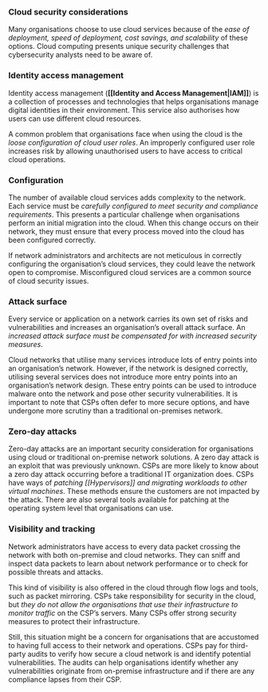 
### Cloud security considerations

Many organisations choose to use cloud services because of the *ease of deployment, speed of deployment, cost savings, and scalability* of these options. Cloud computing presents unique security challenges that cybersecurity analysts need to be aware of. 

### Identity access management

Identity access management (**[[Identity and Access Management|IAM]]**) is a collection of processes and technologies that helps organisations manage digital identities in their environment. This service also authorises how users can use different cloud resources. 

A common problem that organisations face when using the cloud is the *loose configuration of cloud user roles*. An improperly configured user role increases risk by allowing unauthorised users to have access to critical cloud operations. 

### Configuration

The number of available cloud services adds complexity to the network. Each service must be *carefully configured to meet security and compliance requirements*. This presents a particular challenge when organisations perform an initial migration into the cloud. When this change occurs on their network, they must ensure that every process moved into the cloud has been configured correctly. 

If network administrators and architects are not meticulous in correctly configuring the organisation’s cloud services, they could leave the network open to compromise. Misconfigured cloud services are a common source of cloud security issues. 

### Attack surface 

Every service or application on a network carries its own set of risks and vulnerabilities and increases an organisation’s overall attack surface. An *increased attack surface must be compensated for with increased security measures*.

Cloud networks that utilise many services introduce lots of entry points into an organisation’s network. However, if the network is designed correctly, utilising several services does not introduce more entry points into an organisation’s network design. These entry points can be used to introduce malware onto the network and pose other security vulnerabilities. It is important to note that CSPs often defer to more secure options, and have undergone more scrutiny than a traditional on-premises network. 

### Zero-day attacks

Zero-day attacks are an important security consideration for organisations using cloud or traditional on-premise network solutions. A zero day attack is an exploit that was previously unknown. CSPs are more likely to know about a zero day attack occurring before a traditional IT organization does. CSPs have ways of *patching [[Hypervisors]] and migrating workloads to other virtual machines*. These methods ensure the customers are not impacted by the attack. There are also several tools available for patching at the operating system level that organisations can use.

### Visibility and tracking 

Network administrators have access to every data packet crossing the network with both on-premise and cloud networks. They can sniff and inspect data packets to learn about network performance or to check for possible threats and attacks.

This kind of visibility is also offered in the cloud through flow logs and tools, such as packet mirroring. CSPs take responsibility for security in the cloud, but *they do not allow the organisations that use their infrastructure to monitor traffic* on the CSP’s servers. Many CSPs offer strong security measures to protect their infrastructure. 

Still, this situation might be a concern for organisations that are accustomed to having full access to their network and operations. CSPs pay for third-party audits to verify how secure a cloud network is and identify potential vulnerabilities. The audits can help organisations identify whether any vulnerabilities originate from on-premise infrastructure and if there are any compliance lapses from their CSP. 

